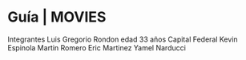 # Guía | MOVIES
Integrantes
Luis Gregorio Rondon edad 33 años Capital Federal
Kevin Espinola
Martin Romero
Eric Martinez
Yamel Narducci

